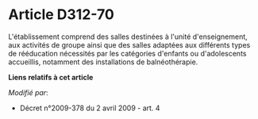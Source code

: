 # Article D312-70

L'établissement comprend des salles destinées à l'unité d'enseignement, aux activités de groupe ainsi que des salles adaptées
aux différents types de rééducation nécessités par les catégories d'enfants ou d'adolescents accueillis, notamment des
installations de balnéothérapie.

**Liens relatifs à cet article**

_Modifié par_:

  - Décret n°2009-378 du 2 avril 2009 - art. 4

